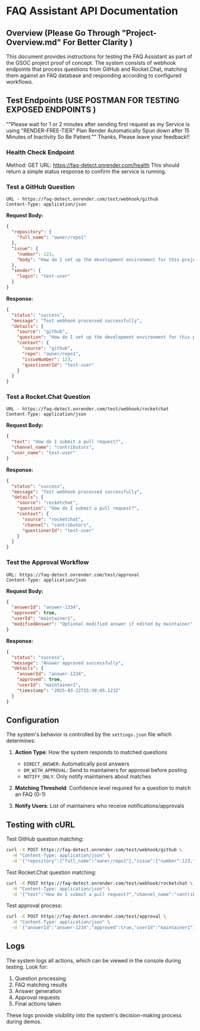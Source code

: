 # FAQ Assistant API Documentation

## Overview  (Please Go Through "Project-Overview.md" For Better Clarity )

This document provides instructions for testing the FAQ Assistant as part of the GSOC project proof of concept. The system consists of webhook endpoints that process questions from GitHub and Rocket.Chat, matching them against an FAQ database and responding according to configured workflows.

## Test Endpoints  (USE POSTMAN FOR TESTING EXPOSED ENDPOINTS )
""Please wait for 1 or 2 minutes after sending first request as my Service is using "RENDER-FREE-TIER" Plan 
Render Automatically Spun down after 15 Minutes of Inactivity So Be Patient.""
Thanks,  Please leave your feedback!!



### Health Check Endpoint

Method: GET
URL: https://faq-detect.onrender.com/health
This should return a simple status response to confirm the service is running.

### Test a GitHub Question

```
URL - https://faq-detect.onrender.com/test/webhook/github
Content-Type: application/json
```

**Request Body:**
```json
{
  "repository": {
    "full_name": "owner/repo1"
  },
  "issue": {
    "number": 123,
    "body": "How do I set up the development environment for this project?"
  },
  "sender": {
    "login": "test-user"
  }
}
```

**Response:**
```json
{
  "status": "success",
  "message": "Test webhook processed successfully",
  "details": {
    "source": "github",
    "question": "How do I set up the development environment for this project?",
    "context": {
      "source": "github",
      "repo": "owner/repo1",
      "issueNumber": 123,
      "questionerId": "test-user"
    }
  }
}
```

### Test a Rocket.Chat Question

```
URL - https://faq-detect.onrender.com/test/webhook/rocketchat
Content-Type: application/json
```

**Request Body:**
```json
{
  "text": "How do I submit a pull request?",
  "channel_name": "contributors",
  "user_name": "test-user"
}
```

**Response:**
```json
{
  "status": "success",
  "message": "Test webhook processed successfully",
  "details": {
    "source": "rocketchat",
    "question": "How do I submit a pull request?",
    "context": {
      "source": "rocketchat",
      "channel": "contributors",
      "questionerId": "test-user"
    }
  }
}
```

### Test the Approval Workflow

```
URL: https://faq-detect.onrender.com/test/approval
Content-Type: application/json
```

**Request Body:**
```json
{
  "answerId": "answer-1234",
  "approved": true,
  "userId": "maintainer1",
  "modifiedAnswer": "Optional modified answer if edited by maintainer"
}
```

**Response:**
```json
{
  "status": "success",
  "message": "Answer approved successfully",
  "details": {
    "answerId": "answer-1234",
    "approved": true,
    "userId": "maintainer1",
    "timestamp": "2025-03-22T15:30:45.123Z"
  }
}
```

## Configuration

The system's behavior is controlled by the `settings.json` file which determines:

1. **Action Type**: How the system responds to matched questions
   - `DIRECT_ANSWER`: Automatically post answers
   - `DM_WITH_APPROVAL`: Send to maintainers for approval before posting
   - `NOTIFY_ONLY`: Only notify maintainers about matches

2. **Matching Threshold**: Confidence level required for a question to match an FAQ (0-1)

3. **Notify Users**: List of maintainers who receive notifications/approvals

## Testing with cURL

Test GitHub question matching:
```bash
curl -X POST https://faq-detect.onrender.com/test/webhook/github \
  -H "Content-Type: application/json" \
  -d '{"repository":{"full_name":"owner/repo1"},"issue":{"number":123,"body":"How do I set up the development environment for this project?"},"sender":{"login":"test-user"}}'
```

Test Rocket.Chat question matching:
```bash
curl -X POST https://faq-detect.onrender.com/test/webhook/rocketchat \
  -H "Content-Type: application/json" \
  -d '{"text":"How do I submit a pull request?","channel_name":"contributors","user_name":"test-user"}'
```

Test approval process:
```bash
curl -X POST https://faq-detect.onrender.com/test/approval \
  -H "Content-Type: application/json" \
  -d '{"answerId":"answer-1234","approved":true,"userId":"maintainer1"}'
```

## Logs

The system logs all actions, which can be viewed in the console during testing. Look for:

1. Question processing
2. FAQ matching results
3. Answer generation
4. Approval requests
5. Final actions taken

These logs provide visibility into the system's decision-making process during demos.
